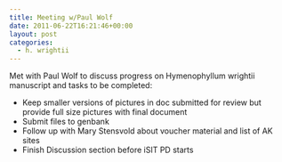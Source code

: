 ```yaml
---
title: Meeting w/Paul Wolf
date: 2011-06-22T16:21:46+00:00
layout: post
categories:
  - h. wrightii
---
```

Met with Paul Wolf to discuss progress on Hymenophyllum wrightii manuscript and tasks to be completed:

  * Keep smaller versions of pictures in doc submitted for review but provide full size pictures with final document
  * Submit files to genbank
  * Follow up with Mary Stensvold about voucher material and list of AK sites
  * Finish Discussion section before iSIT PD starts
